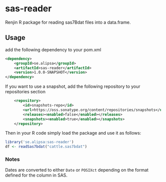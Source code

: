 # sas-reader
Renjin R package for reading sas7Bdat files into a data.frame.

## Usage
add the following dependency to your pom.xml 
```xml
<dependency>
    <groupId>se.alipsa</groupId>
    <artifactId>sas-reader</artifactId>
    <version>1.0.0-SNAPSHOT</version>
</dependency>
```

If you want to use a snapshot, add the following repository to your repositories section
```xml
    <repository>
        <id>snapshots-repo</id>
        <url>https://oss.sonatype.org/content/repositories/snapshots</url>
        <releases><enabled>false</enabled></releases>
        <snapshots><enabled>true</enabled></snapshots>
    </repository>
```

Then in your R code simply load the package and use it as follows:
```r
library('se.alipsa:sas-reader')
df <- readSas7bdat("cattle.sas7bdat")
```

### Notes
Dates are converted to either `Date` or `POSIXct` depending on the format defined for the column in SAS.

